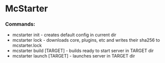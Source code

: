 # McStarter

### Commands:
- mcstarter init - creates default config in current dir
- mcstarter lock - downloads core, plugins, etc and writes their sha256 to mcstarter.lock
- mcstarter build [TARGET] - builds ready to start server in TARGET dir
- mcstarter launch [TARGET] - launches server in TARGET dir
